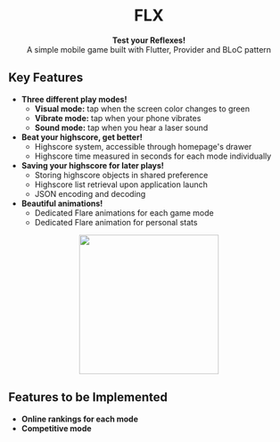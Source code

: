 <h1 align="center">FLX</h1>

<div align="center">
  <strong>Test your Reflexes!</strong>
</div>
<div align="center">
  A simple mobile game built with Flutter, Provider and BLoC pattern
</div>

## Key Features
* __Three different play modes!__ 
  * __Visual mode:__ tap when the screen color changes to green
  * __Vibrate mode:__ tap when your phone vibrates
  * __Sound mode:__ tap when you hear a laser sound
* __Beat your highscore, get better!__ 
  * Highscore system, accessible through homepage's drawer
  * Highscore time measured in seconds for each mode individually
* __Saving your highscore for later plays!__ 
  * Storing highscore objects in shared preference
  * Highscore list retrieval upon application launch
  * JSON encoding and decoding
* __Beautiful animations!__ 
  * Dedicated Flare animations for each game mode
  * Dedicated Flare animation for personal stats

<div align="center">
<img src="gif/FLX.gif" width="250"> 
</div>

## Features to be Implemented
* __Online rankings for each mode__ 
* __Competitive mode__




